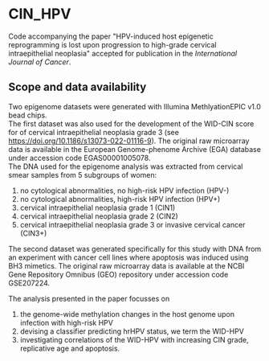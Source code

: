 # CIN_HPV
Code accompanying the paper "HPV-induced host epigenetic reprogramming is lost upon progression to high-grade cervical intraepithelial neoplasia" accepted for publication in the *International Journal of Cancer*. <br>

## Scope and data availability
Two epigenome datasets were generated with Illumina MethlyationEPIC v1.0 bead chips. <br>
The first dataset was also used for the development of the WID-CIN score for of cervical intraepithelial neoplasia grade 3 (see https://doi.org/10.1186/s13073-022-01116-9). 
The original raw microarray data is available in the European Genome-phenome Archive (EGA) database under accession code EGAS00001005078. <br>
The DNA used for the epigenome analysis was extracted from cervical smear samples from 5 subgroups of women: <br>
1. no cytological abnormalities, no high-risk HPV infection (HPV-)
2. no cytological abnormalities, high-risk HPV infection (HPV+)
3. cervical intraepithelial neoplasia grade 1 (CIN1)
4. cervical intraepithelial neoplasia grade 2 (CIN2)
5. cervical intraepithelial neoplasia grade 3 or invasive cervical cancer (CIN3+)

The second dataset was generated specifically for this study with DNA from an experiment with cancer cell lines where apoptosis was induced using BH3 mimetics. 
The original raw microarray data is available at the NCBI Gene Repository Omnibus (GEO) repository under accession code GSE207224. <br>

The analysis presented in the paper focusses on <br>
1) the genome-wide methylation changes in the host genome upon infection with high-risk HPV <br>
2) devising a classifier predicting hrHPV status, we term the WID-HPV <br>
3) investigating correlations of the WID-HPV with increasing CIN grade, replicative age and apoptosis.
